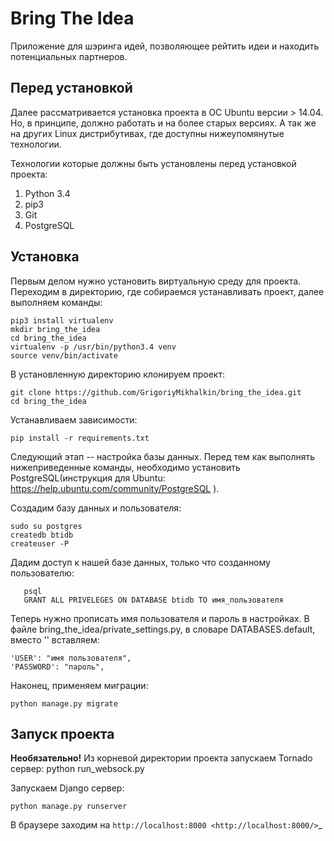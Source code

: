 # Bring The Idea

Приложение для шэринга идей, позволяющее рейтить идеи и находить потенциальных партнеров.

## Перед установкой

Далее рассматривается установка проекта в ОС Ubuntu версии > 14.04. Но, в принципе, должно работать и на более старых версиях. А так же на других Linux дистрибутивах, где доступны нижеупомянутые технологии.

Технологии которые должны быть установлены перед установкой проекта:

1. Python 3.4
2. pip3
3. Git
4. PostgreSQL

## Установка

Первым делом нужно установить виртуальную среду для проекта. Переходим в директорию, где собираемся устанавливать проект, далее выполняем команды:

    pip3 install virtualenv
    mkdir bring_the_idea
    cd bring_the_idea
    virtualenv -p /usr/bin/python3.4 venv
    source venv/bin/activate

В установленную директорию клонируем проект:

    git clone https://github.com/GrigoriyMikhalkin/bring_the_idea.git
    cd bring_the_idea

Устанавливаем зависимости:

    pip install -r requirements.txt

Следующий этап -- настройка базы данных. Перед тем как выполнять нижеприведенные команды, необходимо установить PostgreSQL(инструкция для Ubuntu: https://help.ubuntu.com/community/PostgreSQL ).

Создадим базу данных и пользователя:

    sudo su postgres
    createdb btidb
    createuser -P

Дадим доступ к нашей базе данных, только что созданному пользователю:

       psql
       GRANT ALL PRIVELEGES ON DATABASE btidb TO имя_пользователя

Теперь нужно прописать имя пользователя и пароль в настройках. В файле bring_the_idea/private_settings.py, в словаре DATABASES.default, вместо '' вставляем:

    'USER': "имя пользователя",
    'PASSWORD': "пароль",

Наконец, применяем миграции:

    python manage.py migrate

## Запуск проекта

**Необязательно!** Из корневой директории проекта запускаем Tornado сервер:
    python run_websock.py

Запускаем Django сервер:

    python manage.py runserver

В браузере заходим на `http://localhost:8000
<http://localhost:8000/>`_